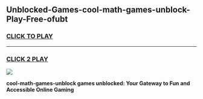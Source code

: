 
## Unblocked-Games-cool-math-games-unblock-Play-Free-ofubt
<h3>
<a href="https://premium76.site?title=cool-math-games-unblock&ref=09A">CLICK TO PLAY</a></h3>
<hr>

<h3>
<a href="https://premium76.site?title=cool-math-games-unblock&ref=09A">CLICK 2 PLAY</a>
  
</h3>

<a href="https://premium76.site?title=cool-math-games-unblock&ref=09A"><img src="https://clearcache.store/games.png"></a>


**cool-math-games-unblock games unblocked: Your Gateway to Fun and Accessible Online Gaming**
